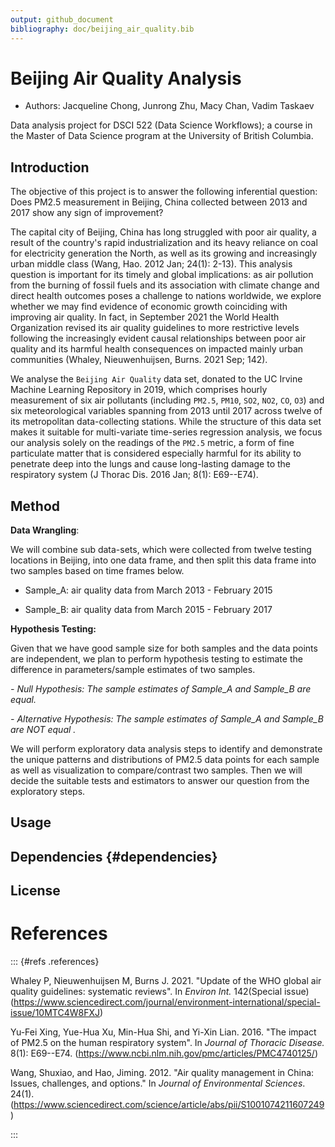 ```yaml
---
output: github_document
bibliography: doc/beijing_air_quality.bib
---
```


# Beijing Air Quality Analysis

-   Authors: Jacqueline Chong, Junrong Zhu, Macy Chan, Vadim Taskaev

Data analysis project for DSCI 522 (Data Science Workflows); a course in the Master of Data Science program at the University of British Columbia.

## Introduction

The objective of this project is to answer the following inferential question: Does PM2.5 measurement in Beijing, China collected between 2013 and 2017 show any sign of improvement?

The capital city of Beijing, China has long struggled with poor air quality, a result of the country's rapid industrialization and its heavy reliance on coal for electricity generation the North, as well as its growing and increasingly urban middle class (Wang, Hao. 2012 Jan; 24(1): 2-13). This analysis question is important for its timely and global implications: as air pollution from the burning of fossil fuels and its association with climate change and direct health outcomes poses a challenge to nations worldwide, we explore whether we may find evidence of economic growth coinciding with improving air quality. In fact, in September 2021 the World Health Organization revised its air quality guidelines to more restrictive levels following the increasingly evident causal relationships between poor air quality and its harmful health consequences on impacted mainly urban communities (Whaley, Nieuwenhuijsen, Burns. 2021 Sep; 142).

We analyse the `Beijing Air Quality` data set, donated to the UC Irvine Machine Learning Repository in 2019, which comprises hourly measurement of six air pollutants (including `PM2.5`, `PM10`, `SO2`, `NO2`, `CO`, `O3`) and six meteorological variables spanning from 2013 until 2017 across twelve of its metropolitan data-collecting stations. While the structure of this data set makes it suitable for multi-variate time-series regression analysis, we focus our analysis solely on the readings of the `PM2.5` metric, a form of fine particulate matter that is considered especially harmful for its ability to penetrate deep into the lungs and cause long-lasting damage to the respiratory system (J Thorac Dis. 2016 Jan; 8(1): E69--E74).

## Method

**Data Wrangling**:

We will combine sub data-sets, which were collected from twelve testing locations in Beijing, into one data frame, and then split this data frame into two samples based on time frames below.

-   Sample_A: air quality data from March 2013 - February 2015

-   Sample_B: air quality data from March 2015 - February 2017

**Hypothesis Testing:**

Given that we have good sample size for both samples and the data points are independent, we plan to perform hypothesis testing to estimate the difference in parameters/sample estimates of two samples.

*- Null Hypothesis: The sample estimates of Sample_A and Sample_B are equal.*

*- Alternative Hypothesis: The sample estimates of Sample_A and Sample_B are NOT equal .*

We will perform exploratory data analysis steps to identify and demonstrate the unique patterns and distributions of PM2.5 data points for each sample as well as visualization to compare/contrast two samples. Then we will decide the suitable tests and estimators to answer our question from the exploratory steps.

## 

## Usage

## Dependencies {#dependencies}

## License

# References

::: {#refs .references} <div>

Whaley P, Nieuwenhuijsen M, Burns J. 2021. "Update of the WHO global air quality guidelines: systematic reviews". In *Environ Int.* 142(Special issue) (<https://www.sciencedirect.com/journal/environment-international/special-issue/10MTC4W8FXJ>)

Yu-Fei Xing, Yue-Hua Xu, Min-Hua Shi, and Yi-Xin Lian. 2016. "The impact of PM2.5 on the human respiratory system". In *Journal of Thoracic Disease.* 8(1): E69--E74. (<https://www.ncbi.nlm.nih.gov/pmc/articles/PMC4740125/>)

Wang, Shuxiao, and Hao, Jiming. 2012. "Air quality management in China: Issues, challenges, and options." In *Journal of Environmental Sciences*. 24(1). (<https://www.sciencedirect.com/science/article/abs/pii/S1001074211607249>)

</div>

:::
